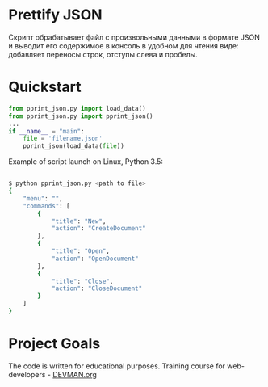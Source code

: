 # Prettify JSON

Скрипт обрабатывает файл с произвольными данными в формате JSON и выводит его содержимое в консоль в удобном для чтения виде: добавляет переносы строк, отступы слева и пробелы.

# Quickstart

```python
from pprint_json.py import load_data()
from pprint_json.py import pprint_json()
...
if __name__ = "main":
    file = 'filename.json'
    pprint_json(load_data(file))
```

Example of script launch on Linux, Python 3.5:

```bash

$ python pprint_json.py <path to file>
{
    "menu": "",
    "commands": [
        {
            "title": "New",
            "action": "CreateDocument"
        },
        {
            "title": "Open",
            "action": "OpenDocument"
        },
        {
            "title": "Close",
            "action": "CloseDocument"
        }
    ]
}


```

# Project Goals

The code is written for educational purposes. Training course for web-developers - [DEVMAN.org](https://devman.org)
